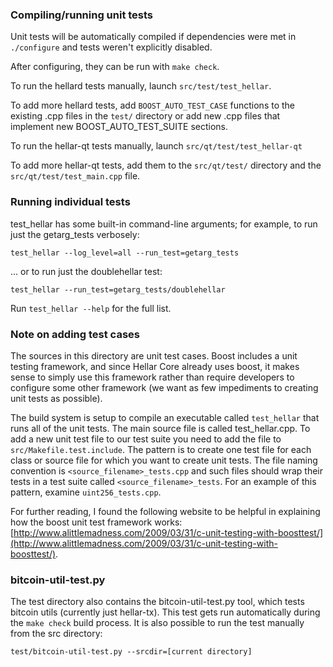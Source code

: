 ### Compiling/running unit tests

Unit tests will be automatically compiled if dependencies were met in `./configure`
and tests weren't explicitly disabled.

After configuring, they can be run with `make check`.

To run the hellard tests manually, launch `src/test/test_hellar`.

To add more hellard tests, add `BOOST_AUTO_TEST_CASE` functions to the existing
.cpp files in the `test/` directory or add new .cpp files that
implement new BOOST_AUTO_TEST_SUITE sections.

To run the hellar-qt tests manually, launch `src/qt/test/test_hellar-qt`

To add more hellar-qt tests, add them to the `src/qt/test/` directory and
the `src/qt/test/test_main.cpp` file.

### Running individual tests

test_hellar has some built-in command-line arguments; for
example, to run just the getarg_tests verbosely:

    test_hellar --log_level=all --run_test=getarg_tests

... or to run just the doublehellar test:

    test_hellar --run_test=getarg_tests/doublehellar

Run `test_hellar --help` for the full list.

### Note on adding test cases

The sources in this directory are unit test cases.  Boost includes a
unit testing framework, and since Hellar Core already uses boost, it makes
sense to simply use this framework rather than require developers to
configure some other framework (we want as few impediments to creating
unit tests as possible).

The build system is setup to compile an executable called `test_hellar`
that runs all of the unit tests.  The main source file is called
test_hellar.cpp. To add a new unit test file to our test suite you need 
to add the file to `src/Makefile.test.include`. The pattern is to create 
one test file for each class or source file for which you want to create 
unit tests.  The file naming convention is `<source_filename>_tests.cpp` 
and such files should wrap their tests in a test suite 
called `<source_filename>_tests`. For an example of this pattern, 
examine `uint256_tests.cpp`.

For further reading, I found the following website to be helpful in
explaining how the boost unit test framework works:
[http://www.alittlemadness.com/2009/03/31/c-unit-testing-with-boosttest/](http://www.alittlemadness.com/2009/03/31/c-unit-testing-with-boosttest/).

### bitcoin-util-test.py

The test directory also contains the bitcoin-util-test.py tool, which tests bitcoin utils (currently just hellar-tx). This test gets run automatically during the `make check` build process. It is also possible to run the test manually from the src directory:

```
test/bitcoin-util-test.py --srcdir=[current directory]

```